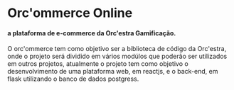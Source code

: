# Orc'ommerce Online
<h4> a plataforma de e-commerce da Orc'estra Gamificação. </h4>

O orc'ommerce tem como objetivo ser a biblioteca de código da Orc'estra, onde o projeto será dividido em vários modúlos que poderão ser utilizados em outros projetos, atualmente o projeto tem como objetivo o desenvolvimento de uma plataforma web, em reactjs, e o back-end, em flask utilizando o banco de dados postgress.


